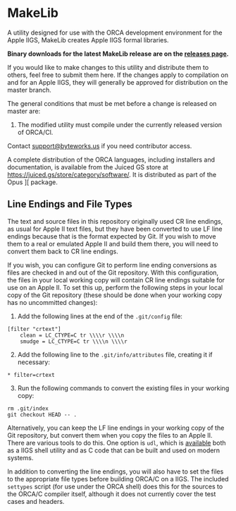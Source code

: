 # MakeLib
A utility designed for use with the ORCA development environment for the Apple IIGS, MakeLib creates Apple IIGS formal libraries.

__Binary downloads for the latest MakeLib release are on the [releases page][releases].__

[releases]: https://github.com/byteworksinc/MakeLib/releases

If you would like to make changes to this utility and distribute them to others, feel free to submit them here. If the changes apply to compilation on and for an Apple IIGS, they will generally be approved for distribution on the master branch.

The general conditions that must be met before a change is released on master are:

1. The modified utility must compile under the currently released version of ORCA/Cl.

Contact support@byteworks.us if you need contributor access.

A complete distribution of the ORCA languages, including installers and documentation, is available from the Juiced GS store at https://juiced.gs/store/category/software/. It is distributed as part of the Opus ][ package.

## Line Endings and File Types

The text and source files in this repository originally used CR line endings, as usual for Apple II text files, but they have been converted to use LF line endings because that is the format expected by Git. If you wish to move them to a real or emulated Apple II and build them there, you will need to convert them back to CR line endings.

If you wish, you can configure Git to perform line ending conversions as files are checked in and out of the Git repository. With this configuration, the files in your local working copy will contain CR line endings suitable for use on an Apple II. To set this up, perform the following steps in your local copy of the Git repository (these should be done when your working copy has no uncommitted changes):

1. Add the following lines at the end of the `.git/config` file:
```
[filter "crtext"]
	clean = LC_CTYPE=C tr \\\\r \\\\n
	smudge = LC_CTYPE=C tr \\\\n \\\\r
```

2. Add the following line to the `.git/info/attributes` file, creating it if necessary:
```
* filter=crtext
```

3. Run the following commands to convert the existing files in your working copy:
```
rm .git/index
git checkout HEAD -- .
```

Alternatively, you can keep the LF line endings in your working copy of the Git repository, but convert them when you copy the files to an Apple II. There are various tools to do this.  One option is `udl`, which is [available][udl] both as a IIGS shell utility and as C code that can be built and used on modern systems.

[udl]: http://ftp.gno.org/pub/apple2/gs.specific/gno/file.convert/udl.114.shk

In addition to converting the line endings, you will also have to set the files to the appropriate file types before building ORCA/C on a IIGS. The included `settypes` script (for use under the ORCA shell) does this for the sources to the ORCA/C compiler itself, although it does not currently cover the test cases and headers.
